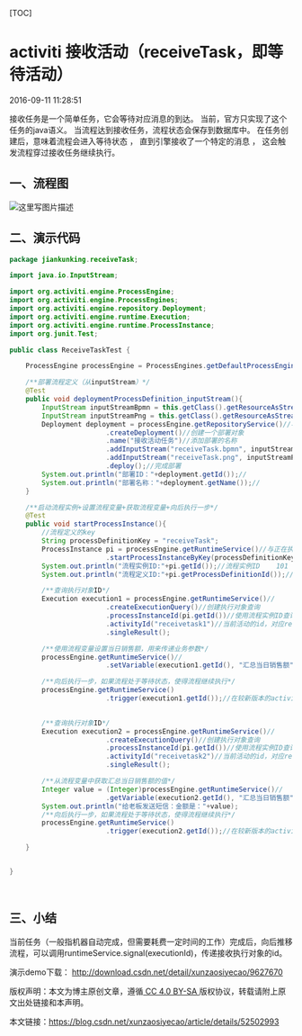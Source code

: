 [TOC]



# activiti 接收活动（receiveTask，即等待活动）

2016-09-11 11:28:51

 

接收任务是一个简单任务，它会等待对应消息的到达。 当前，官方只实现了这个任务的java语义。 当流程达到接收任务，流程状态会保存到数据库中。 
在任务创建后，意味着流程会进入等待状态 ， 直到引擎接收了一个特定的消息 ， 这会触发流程穿过接收任务继续执行。

## 一、流程图

![这里写图片描述](assets/20160911112254995.png)

## 二、演示代码

```java
package jiankunking.receiveTask;

import java.io.InputStream;

import org.activiti.engine.ProcessEngine;
import org.activiti.engine.ProcessEngines;
import org.activiti.engine.repository.Deployment;
import org.activiti.engine.runtime.Execution;
import org.activiti.engine.runtime.ProcessInstance;
import org.junit.Test;

public class ReceiveTaskTest {

    ProcessEngine processEngine = ProcessEngines.getDefaultProcessEngine();

    /**部署流程定义（从inputStream）*/
    @Test
    public void deploymentProcessDefinition_inputStream(){
        InputStream inputStreamBpmn = this.getClass().getResourceAsStream("receiveTask.bpmn");
        InputStream inputStreamPng = this.getClass().getResourceAsStream("receiveTask.png");
        Deployment deployment = processEngine.getRepositoryService()//与流程定义和部署对象相关的Service
                        .createDeployment()//创建一个部署对象
                        .name("接收活动任务")//添加部署的名称
                        .addInputStream("receiveTask.bpmn", inputStreamBpmn)//
                        .addInputStream("receiveTask.png", inputStreamPng)//
                        .deploy();//完成部署
        System.out.println("部署ID："+deployment.getId());//
        System.out.println("部署名称："+deployment.getName());//
    }

    /**启动流程实例+设置流程变量+获取流程变量+向后执行一步*/
    @Test
    public void startProcessInstance(){
        //流程定义的key
        String processDefinitionKey = "receiveTask";
        ProcessInstance pi = processEngine.getRuntimeService()//与正在执行的流程实例和执行对象相关的Service
                        .startProcessInstanceByKey(processDefinitionKey);//使用流程定义的key启动流程实例，key对应helloworld.bpmn文件中id的属性值，使用key值启动，默认是按照最新版本的流程定义启动
        System.out.println("流程实例ID:"+pi.getId());//流程实例ID    101
        System.out.println("流程定义ID:"+pi.getProcessDefinitionId());//流程定义ID   helloworld:1:4

        /**查询执行对象ID*/
        Execution execution1 = processEngine.getRuntimeService()//
                        .createExecutionQuery()//创建执行对象查询
                        .processInstanceId(pi.getId())//使用流程实例ID查询
                        .activityId("receivetask1")//当前活动的id，对应receiveTask.bpmn文件中的活动节点id的属性值
                        .singleResult();

        /**使用流程变量设置当日销售额，用来传递业务参数*/
        processEngine.getRuntimeService()//
                        .setVariable(execution1.getId(), "汇总当日销售额", 21000);

        /**向后执行一步，如果流程处于等待状态，使得流程继续执行*/
        processEngine.getRuntimeService()
                        .trigger(execution1.getId());//在较新版本的activiti中,signal方法换成了trigger方法,用法一样,传参一样
        

        /**查询执行对象ID*/
        Execution execution2 = processEngine.getRuntimeService()//
                        .createExecutionQuery()//创建执行对象查询
                        .processInstanceId(pi.getId())//使用流程实例ID查询
                        .activityId("receivetask2")//当前活动的id，对应receiveTask.bpmn文件中的活动节点id的属性值
                        .singleResult();

        /**从流程变量中获取汇总当日销售额的值*/
        Integer value = (Integer)processEngine.getRuntimeService()//
                        .getVariable(execution2.getId(), "汇总当日销售额");
        System.out.println("给老板发送短信：金额是："+value);
        /**向后执行一步，如果流程处于等待状态，使得流程继续执行*/
        processEngine.getRuntimeService()
                        .trigger(execution2.getId());//在较新版本的activiti中,signal方法换成了trigger方法,用法一样,传参一样

    }


}

 
```

## 三、小结

当前任务（一般指机器自动完成，但需要耗费一定时间的工作）完成后，向后推移流程，可以调用runtimeService.signal(executionId)，传递接收执行对象的id。

演示demo下载： <http://download.csdn.net/detail/xunzaosiyecao/9627670>





 



版权声明：本文为博主原创文章，遵循[ CC 4.0 BY-SA ](http://creativecommons.org/licenses/by-sa/4.0/)版权协议，转载请附上原文出处链接和本声明。

本文链接：<https://blog.csdn.net/xunzaosiyecao/article/details/52502993>